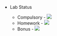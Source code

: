 - Lab Status

    - Compulsory - ![](https://us-central1-progress-markdown.cloudfunctions.net/progress/100)
    - Homework - ![](https://us-central1-progress-markdown.cloudfunctions.net/progress/70)
    - Bonus - ![](https://us-central1-progress-markdown.cloudfunctions.net/progress/0)
